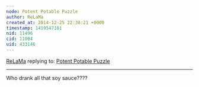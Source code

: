 ```yaml
---
node: Potent Potable Puzzle
author: ReLaMa
created_at: 2014-12-25 22:38:21 +0000
timestamp: 1419547101
nid: 11496
cid: 11004
uid: 433146
---
```




[ReLaMa](../profile/ReLaMa) replying to: [Potent Potable Puzzle](../notes/cfastie/12-24-2014/potent-potable-puzzle)

----
Who drank all that soy sauce????
